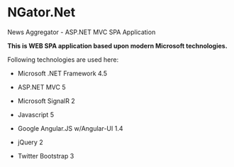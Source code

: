 # NGator.Net
News Aggregator - ASP.NET MVC SPA Application

**This is WEB SPA application based upon modern Microsoft technologies.**

Following technologies are used here:

- Microsoft .NET Framework 4.5

- ASP.NET MVC 5

- Microsoft SignalR 2

- Javascript 5

- Google Angular.JS w/Angular-UI 1.4

- jQuery 2

- Twitter Bootstrap 3